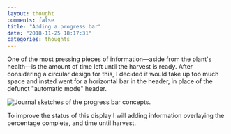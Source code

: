 ```yaml
---
layout: thought
comments: false
title: "Adding a progress bar"
date: "2018-11-25 18:17:31"
categories: thoughts
---
```

One of the most pressing pieces of information&mdash;aside from the plant's health&mdash;is the
amount of time left until the harvest is ready. After considering a circular design for this, I
decided it would take up too much space and insted went for a horizontal bar in the header, in
place of the defunct "automatic mode" header.

![Journal sketches of the progress bar concepts.](media/progress-bar-design.jpg)

To improve the status of this display I will adding information overlaying the percentage complete,
and time until harvest.

